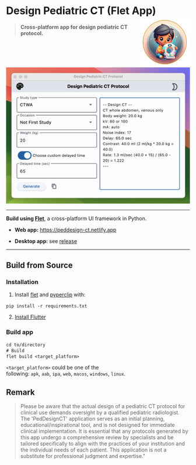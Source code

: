 # Design Pediatric CT (Flet App) <a href="https://github.com/Lightbridge-KS/PedDesign-flet"><img src="assets/icon.png" align="right" height="138" /></a>

> **Cross-platform app for design pediatric CT protocol.**

<img src="./img/screenshot-light.png" width="600">

---

**Build using [Flet](https://flet.dev/)**, a cross-platform UI framework in Python.

- **Web app:** <https://peddesign-ct.netlify.app>

- **Desktop app:** see [release](https://github.com/Lightbridge-KS/PedDesign-flet/releases)

---

## Build from Source

### Installation

1. Install [flet](https://flet.dev/docs/guides/python/getting-started) and [pyperclip](https://pypi.org/project/pyperclip/) with:

```shell
pip install -r requirements.txt
```

2. [Install Flutter](https://docs.flutter.dev/get-started/install)


### Build app

```shell
cd to/directory
# Build
flet build <target_platform>
```

`<target_platform>` could be one of the following: `apk`, `aab`, `ipa`, `web`, `macos`, `windows`, `linux`.


## Remark

> Please be aware that the actual design of a pediatric CT protocol for clinical use demands oversight by a qualified pediatric radiologist. The 'PedDesignCT' application serves as an initial planning, educational/inspirational tool, and is not designed for immediate clinical implementation. It is essential that any protocols generated by this app undergo a comprehensive review by specialists and be tailored specifically to align with the practices of your institution and the individual needs of each patient. This application is not a substitute for professional judgment and expertise." 